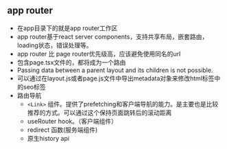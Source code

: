 ## app router
- 在app目录下的就是app router工作区
- app router基于react server components，支持共享布局，嵌套路由，loading状态，错误处理等。
- app router 比 page router优先级高，应该避免使用同名的url
- 包含page.tsx文件的，都将成为一个路由
- Passing data between a parent layout and its children is not possible. 
- 可以通过在layout.js或者page.js文件中导出metadata对象来修改html标签中的seo标签
- 路由导航
    + `<Link>` 组件。提供了prefetching和客户端导航的能力。是主要也是比较推荐的方式。可以通过这个保持页面跳转后的滚动距离
    + useRouter hook。（客户端组件）
    + redirect 函数(服务端组件)
    + 原生history api